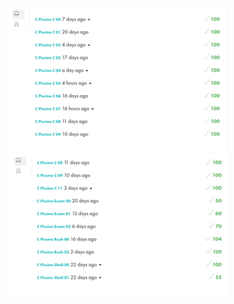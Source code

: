 ![img1](https://github.com/maxkim77/42assignments/blob/main/img/1.png?raw=true)
![img2](https://github.com/maxkim77/42assignments/blob/main/img/2.png?raw=true)
